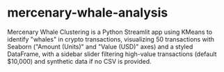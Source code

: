 # mercenary-whale-analysis
Mercenary Whale Clustering is a Python Streamlit app using KMeans to identify "whales" in crypto transactions, visualizing 50 transactions with Seaborn ("Amount (Units)" and "Value (USD)" axes) and a styled DataFrame, with a sidebar slider filtering high-value transactions (default $10,000) and synthetic data if no CSV is provided.
